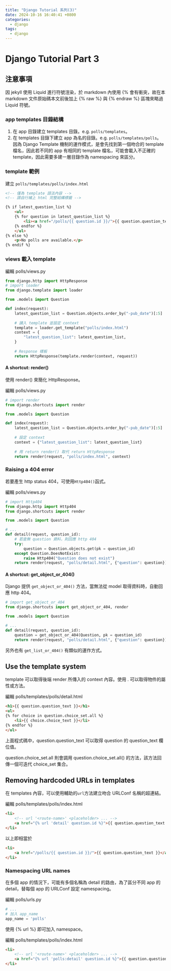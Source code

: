```yaml
---
title: "Django Tutorial 系列(3)"
date: 2024-10-16 16:40:41 +0800
categories: 
  - django
tags:
  - django
---
```


# Django Tutorial Part 3

## 注意事項

因 jekyll 使用 Liquid 進行符號渲染，於 markdown 內使用 {\% 會有衝突，故在本 markdown 文件原始碼本文前後加上 {\% raw %} 與 {\% endraw %} 區塊來略過 Liquid 符號。

### app templates 目錄結構

1. 在 app 目錄建立 templates 目錄。e.g. `polls/templates`。
2. 在 templates 目錄下建立 app 為名的目錄。e.g. `polls/templates/polls`。因為 Django Template 機制的運作模式，是會先找到第一個吻合的 template 檔名，因此若不同的 app 有相同的 template 檔名，可能會載入不正確的 template，因此需要多建一層目錄作為 namespacing 來區分。

### template 範例

建立 `polls/templates/polls/index.html`

```html
<!-- 僅為 template 語法內容 -->
<!-- 請自行補上 html 完整結構標籤 -->

{% if latest_question_list %}
    <ul>
    {% for question in latest_question_list %}
        <li><a href="/polls/{{ question.id }}/">{{ question.question_text }}</a></li>
    {% endfor %}
    </ul>
{% else %}
    <p>No polls are available.</p>
{% endif %}
```

### views 載入 template

編輯 polls/views.py

```python
from django.http import HttpResponse
# import loader
from django.template import loader

from .models import Question

def index(request):
    latest_question_list = Question.objects.order_by("-pub_date")[:5]
    
    # 讀入 template 並設定 context
    template = loader.get_template("polls/index.html")
    context = {
        "latest_question_list": latest_question_list,
    }
    
    # Response 樣板
    return HttpResponse(template.render(context, request))
```

#### A shortcut: render()

使用 render() 來簡化 HttpResponse。

編輯 polls/views.py

```python
# import render
from django.shortcuts import render

from .models import Question

def index(request):
    latest_question_list = Question.objects.order_by("-pub_date")[:5]
    
    # 設定 context
    context = {"latest_question_list": latest_question_list}
    
    # 用 return render() 取代 return HttpResponse
    return render(request, "polls/index.html", context)
```

### Raising a 404 error

若要產生 http status 404，可使用`Http404()`函式。

編輯 polls/views.py

```python
# import Http404
from django.http import Http404
from django.shortcuts import render

from .models import Question

# ...
def detail(request, question_id):
    # 若查無 question 資料，則回應 http 404 
    try:
        question = Question.objects.get(pk = question_id)
    except Question.DoesNotExist:
        raise Http404("Question does not exist")
    return render(request, "polls/detail.html", {"question": question})
```

#### A shortcut: get_object_or_404()

Django 提供 `get_object_or_404()` 方法，當無法從 model 取得資料時，自動回應 http 404。

```python
# import get_object_or_404
from django.shortcuts import get_object_or_404, render

from .models import Question

# ...
def detail(request, question_id):
    question = get_object_or_404(Question, pk = question_id)
    return render(request, "polls/detail.html", {"question": question})
```

另外也有 `get_list_or_404()` 有類似的運作方式。

## Use the template system

template 可以取得後端 render 所傳入的 context 內容。使用 . 可以取得物件的屬性或方法。

編輯 polls/templates/polls/detail.html

```html
<h1>{{ question.question_text }}</h1>
<ul>
{% for choice in question.choice_set.all %}
    <li>{{ choice.choice_text }}</li>
{% endfor %}
</ul>
```

上面程式碼中，question.question_text 可以取得 question 的 question_text 欄位值。

question.choice_set.all 則會調用 question.choice_set.all() 的方法，該方法回傳一個可迭代 choice_set 集合。

## Removing hardcoded URLs in templates

在 templates 內容，可以使用輔助的`url`方法建立吻合 URLConf 名稱的超連結。

編輯 polls/templates/polls/index.html

```html
<li>
    <!-- url '<route-name>' <placeholder> ... -->
    <a href="{% url 'detail' question.id %}">{{ question.question_text }}</a>
</li>
```

以上即相當於

```html
<li>
    <a href="/polls/{{ question.id }}/">{{ question.question_text }}</a>
</li>
```

### Namespacing URL names

在多個 app 的情況下，可能有多個名稱為 detail 的路由，為了區分不同 app 的 detail，替每個 app 的 URLConf 設定 namespacing。

編輯 polls/urls.py

```python
# ...
# 加入 app_name
app_name = 'polls'

```

使用 {% url %} 即可加入 namespace。

編輯 polls/templates/polls/index.html

```html
<li>
    <!-- url '<route-name>' <placeholder> ... -->
    <a href="{% url 'polls:detail' question.id %}">{{ question.question_text }}</a>
</li>
```
